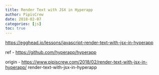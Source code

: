 ```yaml
---
title: Render Text with JSX in Hyperapp
author: PipisCrew
date: 2018-02-07
categories: [js]
toc: true
---
```


https://egghead.io/lessons/javascript-render-text-with-jsx-in-hyperapp

ref - https://github.com/hyperapp/hyperapp

origin - https://www.pipiscrew.com/2018/02/render-text-with-jsx-in-hyperapp/ render-text-with-jsx-in-hyperapp